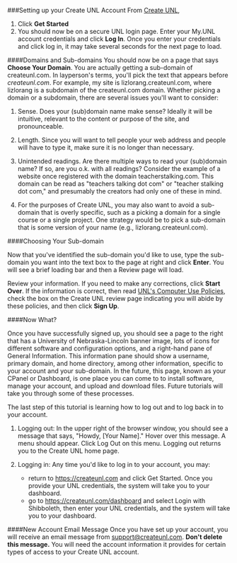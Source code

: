 ###Setting up your Create UNL Account
From [Create UNL](https://createunl.com),

1. Click **Get Started**
2. You should now be on a secure UNL login page. Enter your My.UNL account credentials and click **Log In**. Once you enter your credentials and click log in, it may take several seconds for the next page to load.

####Domains and Sub-domains
You should now be on a page that says **Choose Your Domain**. You are actually getting a sub-domain of createunl.com. In layperson's terms, you'll pick the text that appears before *createunl.com*. For example, my site is lizlorang.createunl.com, where lizlorang is a subdomain of the createunl.com domain. Whether picking a domain or a subdomain, there are several issues you'll want to consider:

1. Sense. Does your (sub)domain name make sense? Ideally it will be intuitive, relevant to the content or purpose of the site, and pronounceable.

2. Length. Since you will want to tell people your web address and people will have to type it, make sure it is no longer than necessary.

3. Unintended readings. Are there multiple ways to read your (sub)domain name? If so, are you o.k. with all readings? Consider the example of a website once registered with the domain teacherstalking.com. This domain can be read as "teachers talking dot com" or "teacher stalking dot com," and presumably the creators had only one of these in mind.

4. For the purposes of Create UNL, you may also want to avoid a sub-domain that is overly specific, such as a picking a domain for a single course or a single project. One strategy would be to pick a sub-domain that is some version of your name (e.g., lizlorang.createunl.com).

####Choosing Your Sub-domain

Now that you've identified the sub-domain you'd like to use, type the sub-domain you want into the text box to the page at right and click **Enter**. You will see a brief loading bar and then a Review page will load.

Review your information. If you need to make any corrections, click **Start Over**. If the information is correct, then read [UNL's Computer Use Policies](http://www.unl.edu/ucomm/compuse/), check the box on the Create UNL review page indicating you will abide by these policies, and then click **Sign Up**.

####Now What?

Once you have successfully signed up, you should see a page to the right that has a University of Nebraska-Lincoln banner image, lots of icons for different software and configuration options, and a right-hand pane of General Information. This information pane should show a username, primary domain, and home directory, among other information, specific to your account and your sub-domain. In the future, this page, known as  your CPanel or Dashboard, is one place you can come to to install software, manage your account, and upload and download files. Future tutorials will take you through some of these processes.

The last step of this tutorial is learning how to log out and to log back in to your account.

1. Logging out: In the upper right of the browser window, you should see a message that says, "Howdy, [Your Name]." Hover over this message. A menu should appear. Click Log Out on this menu. Logging out returns you to the Create UNL home page.

2. Logging in: Any time you'd like to log in to your account, you may:

    - return to https://createunl.com and click Get Started. Once you provide your UNL credentials, the system will take you to your dashboard.
    - go to https://createunl.com/dashboard and select Login with Shibboleth, then enter your UNL credentials, and the system will take you to your dashboard.

####New Account Email Message
Once you have set up your account, you will receive an email message from support@createunl.com. **Don't delete this message.** You will need the account information it provides for certain types of access to your Create UNL account. 
